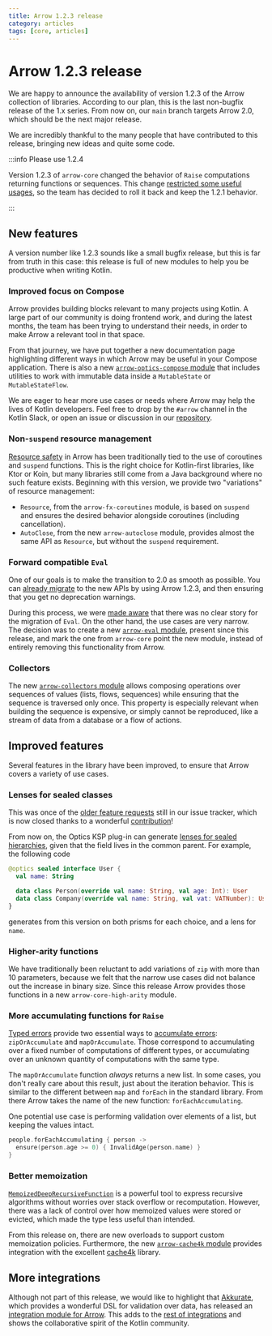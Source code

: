 ```yaml
---
title: Arrow 1.2.3 release
category: articles
tags: [core, articles]
---
```


# Arrow 1.2.3 release

We are happy to announce the availability of version 1.2.3 of the Arrow collection of libraries.
According to our plan, this is the last non-bugfix release of the 1.x series.
From now on, our `main` branch targets Arrow 2.0, which should be the next major release.

We are incredibly thankful to the many people that have contributed to this release,
bringing new ideas and quite some code.

:::info Please use 1.2.4

Version 1.2.3 of `arrow-core` changed the behavior of `Raise` computations returning
functions or sequences. This change [restricted some useful usages](https://github.com/arrow-kt/arrow/issues/3391),
so the team has decided to roll it back and keep the 1.2.1 behavior.

:::

## New features

A version number like 1.2.3 sounds like a small bugfix release, but this is far from truth in
this case: this release is full of new modules to help you be productive when writing Kotlin.

### Improved focus on Compose

Arrow provides building blocks relevant to many projects using Kotlin.
A large part of our community is doing frontend work, and during the latest months,
the team has been trying to understand their needs, in order to make Arrow
a relevant tool in that space.

From that journey, we have put together a new documentation page highlighting
different ways in which Arrow may be useful in your Compose application.
There is also a new [`arrow-optics-compose` module](/learn/immutable-data/lens/#integration-with-compose)
that includes utilities to work with immutable data inside a `MutableState`
or `MutableStateFlow`.

We are eager to hear more use cases or needs where Arrow may help the lives
of Kotlin developers. Feel free to drop by the `#arrow` channel in the Kotlin Slack,
or open an issue or discussion in our [repository](https://github.com/arrow-kt/arrow).

### Non-`suspend` resource management

[Resource safety](/learn/coroutines/resource-safety/) in Arrow
has been traditionally tied to the use of coroutines and `suspend` functions.
This is the right choice for Kotlin-first libraries, like Ktor or Koin, but many
libraries still come from a Java background where no such feature exists.
Beginning with this version, we provide two "variations" of resource management:

- `Resource`, from the `arrow-fx-coroutines` module, is based on `suspend`
  and ensures the desired behavior alongside coroutines (including cancellation).
- `AutoClose`, from the new `arrow-autoclose` module, provides almost the
  same API as `Resource`, but without the `suspend` requirement.

### Forward compatible `Eval`

One of our goals is to make the transition to 2.0 as smooth as possible.
You can [already migrate](/learn/quickstart/migration/)
to the new APIs by using Arrow 1.2.3, and then ensuring that you get no deprecation warnings.

During this process, we were [made aware](https://github.com/arrow-kt/arrow/issues/3039) that
there was no clear story for the migration of `Eval`. On the other hand, the use cases are very narrow.
The decision was to create a new [`arrow-eval` module](/learn/collections-functions/eval/),
present since this release, and mark the one from `arrow-core` point the new module,
instead of entirely removing this functionality from Arrow.

### Collectors

The new [`arrow-collectors` module](/learn/collections-functions/collectors/)
allows composing operations over sequences of values
(lists, flows, sequences) while ensuring that the sequence is traversed only once.
This property is especially relevant when building the sequence is expensive, or simply
cannot be reproduced, like a stream of data from a database or a flow of actions.

## Improved features

Several features in the library have been improved, to ensure that Arrow covers a variety
of use cases.

### Lenses for sealed classes

This was once of the [older feature requests](https://github.com/arrow-kt/arrow/issues/2829)
still in our issue tracker, which is now closed thanks to a wonderful
[contribution](https://github.com/arrow-kt/arrow/pull/3359)!

From now on, the Optics KSP plug-in can generate
[lenses for sealed hierarchies](/learn/immutable-data/lens/#sealed-class-hierarchies),
given that the field lives in the common parent. For example, the following code

```kotlin
@optics sealed interface User {
  val name: String

  data class Person(override val name: String, val age: Int): User
  data class Company(override val name: String, val vat: VATNumber): User
}
```

generates from this version on both prisms for each choice, and a lens for `name`.

### Higher-arity functions

We have traditionally been reluctant to add variations of `zip` with more than
10 parameters, because we felt that the narrow use cases did not balance out
the increase in binary size. Since this release Arrow provides those functions
in a new `arrow-core-high-arity` module.

### More accumulating functions for `Raise`

[Typed errors](/learn/typed-errors/working-with-typed-errors/)
provide two essential ways to [accumulate errors](/learn/typed-errors/working-with-typed-errors/#accumulating-errors): `zipOrAccumulate` and `mapOrAccumulate`. Those correspond
to accumulating over a fixed number of computations of different types, or
accumulating over an unknown quantity of computations with the same type.

The `mapOrAccumulate` function _always_ returns a new list. In some cases, you
don't really care about this result, just about the iteration behavior.
This is similar to the different between `map` and `forEach` in the standard
library. From there Arrow takes the name of the new function: `forEachAccumulating`.

One potential use case is performing validation over elements of a list,
but keeping the values intact.

```kotlin
people.forEachAccumulating { person ->
  ensure(person.age >= 0) { InvalidAge(person.name) }
}
```

### Better memoization

[`MemoizedDeepRecursiveFunction`](/learn/collections-functions/recursive/#memoized-recursive-functions)
is a powerful tool to express recursive algorithms without worries over stack overflow or recomputation.
However, there was a lack of control over how memoized values were stored or evicted, which made the
type less useful than intended.

From this release on, there are new overloads to support custom memoization policies.
Furthermore, the new [`arrow-cache4k` module](/learn/collections-functions/recursive/#memoization-takes-memory)
provides integration with the excellent
[cache4k](https://github.com/ReactiveCircus/cache4k) library.

## More integrations

Although not part of this release, we would like to highlight that
[Akkurate](https://akkurate.dev), which provides a wonderful DSL for validation over data,
has released an [integration module for Arrow](https://akkurate.dev/docs/arrow-integration.html).
This adds to the [rest of integrations](/learn/integrations/)
and shows the collaborative spirit of the Kotlin community.
